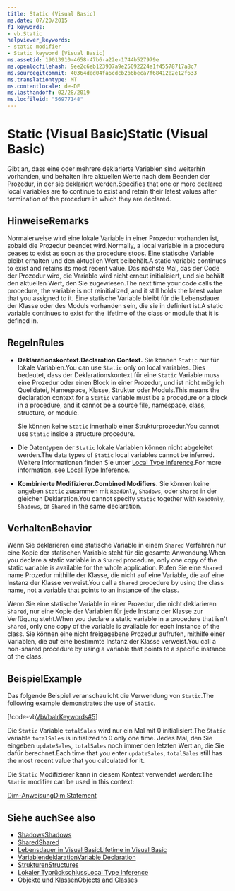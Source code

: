 ```yaml
---
title: Static (Visual Basic)
ms.date: 07/20/2015
f1_keywords:
- vb.Static
helpviewer_keywords:
- static modifier
- Static keyword [Visual Basic]
ms.assetid: 19013910-4658-47b6-a22e-1744b527979e
ms.openlocfilehash: 9ee2c6eb123907a9e25092224a1f45578717a8c7
ms.sourcegitcommit: 40364ded04fa6cdcb2b6beca7f68412e2e12f633
ms.translationtype: MT
ms.contentlocale: de-DE
ms.lasthandoff: 02/28/2019
ms.locfileid: "56977148"
---
```

# <a name="static-visual-basic"></a><span data-ttu-id="3aedb-102">Static (Visual Basic)</span><span class="sxs-lookup"><span data-stu-id="3aedb-102">Static (Visual Basic)</span></span>
<span data-ttu-id="3aedb-103">Gibt an, dass eine oder mehrere deklarierte Variablen sind weiterhin vorhanden, und behalten ihre aktuellen Werte nach dem Beenden der Prozedur, in der sie deklariert werden.</span><span class="sxs-lookup"><span data-stu-id="3aedb-103">Specifies that one or more declared local variables are to continue to exist and retain their latest values after termination of the procedure in which they are declared.</span></span>  
  
## <a name="remarks"></a><span data-ttu-id="3aedb-104">Hinweise</span><span class="sxs-lookup"><span data-stu-id="3aedb-104">Remarks</span></span>  
 <span data-ttu-id="3aedb-105">Normalerweise wird eine lokale Variable in einer Prozedur vorhanden ist, sobald die Prozedur beendet wird.</span><span class="sxs-lookup"><span data-stu-id="3aedb-105">Normally, a local variable in a procedure ceases to exist as soon as the procedure stops.</span></span> <span data-ttu-id="3aedb-106">Eine statische Variable bleibt erhalten und den aktuellen Wert beibehält.</span><span class="sxs-lookup"><span data-stu-id="3aedb-106">A static variable continues to exist and retains its most recent value.</span></span> <span data-ttu-id="3aedb-107">Das nächste Mal, das der Code der Prozedur wird, die Variable wird nicht erneut initialisiert, und sie behält den aktuellen Wert, den Sie zugewiesen.</span><span class="sxs-lookup"><span data-stu-id="3aedb-107">The next time your code calls the procedure, the variable is not reinitialized, and it still holds the latest value that you assigned to it.</span></span> <span data-ttu-id="3aedb-108">Eine statische Variable bleibt für die Lebensdauer der Klasse oder des Moduls vorhanden sein, die sie in definiert ist.</span><span class="sxs-lookup"><span data-stu-id="3aedb-108">A static variable continues to exist for the lifetime of the class or module that it is defined in.</span></span>  
  
## <a name="rules"></a><span data-ttu-id="3aedb-109">Regeln</span><span class="sxs-lookup"><span data-stu-id="3aedb-109">Rules</span></span>  
  
-   <span data-ttu-id="3aedb-110">**Deklarationskontext.**</span><span class="sxs-lookup"><span data-stu-id="3aedb-110">**Declaration Context.**</span></span> <span data-ttu-id="3aedb-111">Sie können `Static` nur für lokale Variablen.</span><span class="sxs-lookup"><span data-stu-id="3aedb-111">You can use `Static` only on local variables.</span></span> <span data-ttu-id="3aedb-112">Dies bedeutet, dass der Deklarationskontext für eine `Static` Variable muss eine Prozedur oder einen Block in einer Prozedur, und ist nicht möglich Quelldatei, Namespace, Klasse, Struktur oder Moduls.</span><span class="sxs-lookup"><span data-stu-id="3aedb-112">This means the declaration context for a `Static` variable must be a procedure or a block in a procedure, and it cannot be a source file, namespace, class, structure, or module.</span></span>  
  
     <span data-ttu-id="3aedb-113">Sie können keine `Static` innerhalb einer Strukturprozedur.</span><span class="sxs-lookup"><span data-stu-id="3aedb-113">You cannot use `Static` inside a structure procedure.</span></span>  
  
-   <span data-ttu-id="3aedb-114">Die Datentypen der `Static` lokale Variablen können nicht abgeleitet werden.</span><span class="sxs-lookup"><span data-stu-id="3aedb-114">The data types of `Static` local variables cannot be inferred.</span></span> <span data-ttu-id="3aedb-115">Weitere Informationen finden Sie unter [Local Type Inference](../../../visual-basic/programming-guide/language-features/variables/local-type-inference.md).</span><span class="sxs-lookup"><span data-stu-id="3aedb-115">For more information, see [Local Type Inference](../../../visual-basic/programming-guide/language-features/variables/local-type-inference.md).</span></span>  
  
-   <span data-ttu-id="3aedb-116">**Kombinierte Modifizierer.**</span><span class="sxs-lookup"><span data-stu-id="3aedb-116">**Combined Modifiers.**</span></span> <span data-ttu-id="3aedb-117">Sie können keine angeben `Static` zusammen mit `ReadOnly`, `Shadows`, oder `Shared` in der gleichen Deklaration.</span><span class="sxs-lookup"><span data-stu-id="3aedb-117">You cannot specify `Static` together with `ReadOnly`, `Shadows`, or `Shared` in the same declaration.</span></span>  
  
## <a name="behavior"></a><span data-ttu-id="3aedb-118">Verhalten</span><span class="sxs-lookup"><span data-stu-id="3aedb-118">Behavior</span></span>  
 <span data-ttu-id="3aedb-119">Wenn Sie deklarieren eine statische Variable in einem `Shared` Verfahren nur eine Kopie der statischen Variable steht für die gesamte Anwendung.</span><span class="sxs-lookup"><span data-stu-id="3aedb-119">When you declare a static variable in a `Shared` procedure, only one copy of the static variable is available for the whole application.</span></span> <span data-ttu-id="3aedb-120">Rufen Sie eine `Shared` name Prozedur mithilfe der Klasse, die nicht auf eine Variable, die auf eine Instanz der Klasse verweist.</span><span class="sxs-lookup"><span data-stu-id="3aedb-120">You call a `Shared` procedure by using the class name, not a variable that points to an instance of the class.</span></span>  
  
 <span data-ttu-id="3aedb-121">Wenn Sie eine statische Variable in einer Prozedur, die nicht deklarieren `Shared`, nur eine Kopie der Variablen für jede Instanz der Klasse zur Verfügung steht.</span><span class="sxs-lookup"><span data-stu-id="3aedb-121">When you declare a static variable in a procedure that isn't `Shared`, only one copy of the variable is available for each instance of the class.</span></span> <span data-ttu-id="3aedb-122">Sie können eine nicht freigegebene Prozedur aufrufen, mithilfe einer Variablen, die auf eine bestimmte Instanz der Klasse verweist.</span><span class="sxs-lookup"><span data-stu-id="3aedb-122">You call a non-shared procedure by using a variable that points to a specific instance of the class.</span></span>  
  
## <a name="example"></a><span data-ttu-id="3aedb-123">Beispiel</span><span class="sxs-lookup"><span data-stu-id="3aedb-123">Example</span></span>  
 <span data-ttu-id="3aedb-124">Das folgende Beispiel veranschaulicht die Verwendung von `Static`.</span><span class="sxs-lookup"><span data-stu-id="3aedb-124">The following example demonstrates the use of `Static`.</span></span>  
  
 [!code-vb[VbVbalrKeywords#5](~/samples/snippets/visualbasic/VS_Snippets_VBCSharp/VbVbalrKeywords/VB/Class1.vb#5)]  
  
 <span data-ttu-id="3aedb-125">Die `Static` Variable `totalSales` wird nur ein Mal mit 0 initialisiert.</span><span class="sxs-lookup"><span data-stu-id="3aedb-125">The `Static` variable `totalSales` is initialized to 0 only one time.</span></span> <span data-ttu-id="3aedb-126">Jedes Mal, den Sie eingeben `updateSales`, `totalSales` noch immer den letzten Wert an, die Sie dafür berechnet.</span><span class="sxs-lookup"><span data-stu-id="3aedb-126">Each time that you enter `updateSales`, `totalSales` still has the most recent value that you calculated for it.</span></span>  
  
 <span data-ttu-id="3aedb-127">Die `Static` Modifizierer kann in diesem Kontext verwendet werden:</span><span class="sxs-lookup"><span data-stu-id="3aedb-127">The `Static` modifier can be used in this context:</span></span>  
  
 [<span data-ttu-id="3aedb-128">Dim-Anweisung</span><span class="sxs-lookup"><span data-stu-id="3aedb-128">Dim Statement</span></span>](../../../visual-basic/language-reference/statements/dim-statement.md)  
  
## <a name="see-also"></a><span data-ttu-id="3aedb-129">Siehe auch</span><span class="sxs-lookup"><span data-stu-id="3aedb-129">See also</span></span>
- [<span data-ttu-id="3aedb-130">Shadows</span><span class="sxs-lookup"><span data-stu-id="3aedb-130">Shadows</span></span>](../../../visual-basic/language-reference/modifiers/shadows.md)
- [<span data-ttu-id="3aedb-131">Shared</span><span class="sxs-lookup"><span data-stu-id="3aedb-131">Shared</span></span>](../../../visual-basic/language-reference/modifiers/shared.md)
- [<span data-ttu-id="3aedb-132">Lebensdauer in Visual Basic</span><span class="sxs-lookup"><span data-stu-id="3aedb-132">Lifetime in Visual Basic</span></span>](../../../visual-basic/programming-guide/language-features/declared-elements/lifetime.md)
- [<span data-ttu-id="3aedb-133">Variablendeklaration</span><span class="sxs-lookup"><span data-stu-id="3aedb-133">Variable Declaration</span></span>](../../../visual-basic/programming-guide/language-features/variables/variable-declaration.md)
- [<span data-ttu-id="3aedb-134">Strukturen</span><span class="sxs-lookup"><span data-stu-id="3aedb-134">Structures</span></span>](../../../visual-basic/programming-guide/language-features/data-types/structures.md)
- [<span data-ttu-id="3aedb-135">Lokaler Typrückschluss</span><span class="sxs-lookup"><span data-stu-id="3aedb-135">Local Type Inference</span></span>](../../../visual-basic/programming-guide/language-features/variables/local-type-inference.md)
- [<span data-ttu-id="3aedb-136">Objekte und Klassen</span><span class="sxs-lookup"><span data-stu-id="3aedb-136">Objects and Classes</span></span>](../../../visual-basic/programming-guide/language-features/objects-and-classes/index.md)
